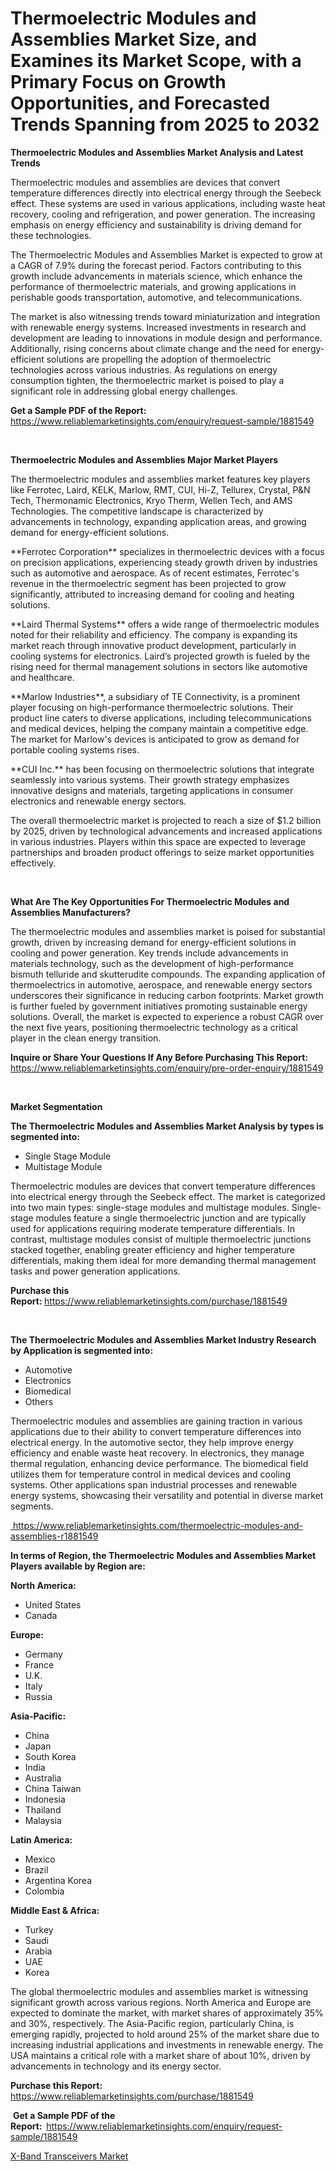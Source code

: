 <p><h1>Thermoelectric Modules and Assemblies Market Size, and Examines its Market Scope, with a Primary Focus on Growth Opportunities, and Forecasted Trends Spanning from 2025 to 2032</h1></p><p><strong>Thermoelectric Modules and Assemblies Market Analysis and Latest Trends</strong></p>
<p><p>Thermoelectric modules and assemblies are devices that convert temperature differences directly into electrical energy through the Seebeck effect. These systems are used in various applications, including waste heat recovery, cooling and refrigeration, and power generation. The increasing emphasis on energy efficiency and sustainability is driving demand for these technologies.</p><p>The Thermoelectric Modules and Assemblies Market is expected to grow at a CAGR of 7.9% during the forecast period. Factors contributing to this growth include advancements in materials science, which enhance the performance of thermoelectric materials, and growing applications in perishable goods transportation, automotive, and telecommunications. </p><p>The market is also witnessing trends toward miniaturization and integration with renewable energy systems. Increased investments in research and development are leading to innovations in module design and performance. Additionally, rising concerns about climate change and the need for energy-efficient solutions are propelling the adoption of thermoelectric technologies across various industries. As regulations on energy consumption tighten, the thermoelectric market is poised to play a significant role in addressing global energy challenges.</p></p>
<p><strong>Get a Sample PDF of the Report:&nbsp;</strong> <a href="https://www.reliablemarketinsights.com/enquiry/request-sample/1881549?utm_campaign=2285&utm_medium=2&utm_source=Github&utm_content=ia&utm_term=13022025&utm_id=thermoelectric-modules-and-assemblies">https://www.reliablemarketinsights.com/enquiry/request-sample/1881549</a></p>
<p>&nbsp;</p>
<p><strong>Thermoelectric Modules and Assemblies Major Market Players</strong></p>
<p><p>The thermoelectric modules and assemblies market features key players like Ferrotec, Laird, KELK, Marlow, RMT, CUI, Hi-Z, Tellurex, Crystal, P&N Tech, Thermonamic Electronics, Kryo Therm, Wellen Tech, and AMS Technologies. The competitive landscape is characterized by advancements in technology, expanding application areas, and growing demand for energy-efficient solutions.</p><p>**Ferrotec Corporation** specializes in thermoelectric devices with a focus on precision applications, experiencing steady growth driven by industries such as automotive and aerospace. As of recent estimates, Ferrotec's revenue in the thermoelectric segment has been projected to grow significantly, attributed to increasing demand for cooling and heating solutions.</p><p>**Laird Thermal Systems** offers a wide range of thermoelectric modules noted for their reliability and efficiency. The company is expanding its market reach through innovative product development, particularly in cooling systems for electronics. Laird’s projected growth is fueled by the rising need for thermal management solutions in sectors like automotive and healthcare.</p><p>**Marlow Industries**, a subsidiary of TE Connectivity, is a prominent player focusing on high-performance thermoelectric solutions. Their product line caters to diverse applications, including telecommunications and medical devices, helping the company maintain a competitive edge. The market for Marlow's devices is anticipated to grow as demand for portable cooling systems rises.</p><p>**CUI Inc.** has been focusing on thermoelectric solutions that integrate seamlessly into various systems. Their growth strategy emphasizes innovative designs and materials, targeting applications in consumer electronics and renewable energy sectors.</p><p>The overall thermoelectric market is projected to reach a size of $1.2 billion by 2025, driven by technological advancements and increased applications in various industries. Players within this space are expected to leverage partnerships and broaden product offerings to seize market opportunities effectively.</p></p>
<p>&nbsp;</p>
<p><strong>What Are The Key Opportunities For Thermoelectric Modules and Assemblies Manufacturers?</strong></p>
<p><p>The thermoelectric modules and assemblies market is poised for substantial growth, driven by increasing demand for energy-efficient solutions in cooling and power generation. Key trends include advancements in materials technology, such as the development of high-performance bismuth telluride and skutterudite compounds. The expanding application of thermoelectrics in automotive, aerospace, and renewable energy sectors underscores their significance in reducing carbon footprints. Market growth is further fueled by government initiatives promoting sustainable energy solutions. Overall, the market is expected to experience a robust CAGR over the next five years, positioning thermoelectric technology as a critical player in the clean energy transition.</p></p>
<p><strong>Inquire or Share Your Questions If Any Before Purchasing This Report:</strong> <a href="https://www.reliablemarketinsights.com/enquiry/pre-order-enquiry/1881549?utm_campaign=2285&utm_medium=2&utm_source=Github&utm_content=ia&utm_term=13022025&utm_id=thermoelectric-modules-and-assemblies">https://www.reliablemarketinsights.com/enquiry/pre-order-enquiry/1881549</a></p>
<p>&nbsp;</p>
<p><strong>Market Segmentation</strong></p>
<p><strong>The Thermoelectric Modules and Assemblies Market Analysis by types is segmented into:</strong></p>
<p><ul><li>Single Stage Module</li><li>Multistage Module</li></ul></p>
<p><p>Thermoelectric modules are devices that convert temperature differences into electrical energy through the Seebeck effect. The market is categorized into two main types: single-stage modules and multistage modules. Single-stage modules feature a single thermoelectric junction and are typically used for applications requiring moderate temperature differentials. In contrast, multistage modules consist of multiple thermoelectric junctions stacked together, enabling greater efficiency and higher temperature differentials, making them ideal for more demanding thermal management tasks and power generation applications.</p></p>
<p><strong>Purchase this Report:&nbsp;</strong><a href="https://www.reliablemarketinsights.com/purchase/1881549?utm_campaign=2285&utm_medium=2&utm_source=Github&utm_content=ia&utm_term=13022025&utm_id=thermoelectric-modules-and-assemblies">https://www.reliablemarketinsights.com/purchase/1881549</a></p>
<p>&nbsp;</p>
<p><strong>The Thermoelectric Modules and Assemblies Market Industry Research by Application is segmented into:</strong></p>
<p><ul><li>Automotive</li><li>Electronics</li><li>Biomedical</li><li>Others</li></ul></p>
<p><p>Thermoelectric modules and assemblies are gaining traction in various applications due to their ability to convert temperature differences into electrical energy. In the automotive sector, they help improve energy efficiency and enable waste heat recovery. In electronics, they manage thermal regulation, enhancing device performance. The biomedical field utilizes them for temperature control in medical devices and cooling systems. Other applications span industrial processes and renewable energy systems, showcasing their versatility and potential in diverse market segments.</p></p>
<p><a href="https://www.reliablemarketinsights.com/thermoelectric-modules-and-assemblies-r1881549?utm_campaign=2285&utm_medium=2&utm_source=Github&utm_content=ia&utm_term=13022025&utm_id=thermoelectric-modules-and-assemblies">&nbsp;https://www.reliablemarketinsights.com/thermoelectric-modules-and-assemblies-r1881549</a></p>
<p><strong>In terms of Region, the Thermoelectric Modules and Assemblies Market Players available by Region are:</strong></p>
<p>
    <p> <strong> North America: </strong>
        <ul>
            <li>United States</li>
            <li>Canada</li>
        </ul>
        </p> 
    <p> <strong> Europe: </strong>
        <ul>
            <li>Germany</li>
            <li>France</li>
            <li>U.K.</li>
            <li>Italy</li>
            <li>Russia</li>
        </ul>
        </p> 
    <p> <strong> Asia-Pacific: </strong>
        <ul>
            <li>China</li>
            <li>Japan</li>
            <li>South Korea</li>
            <li>India</li>
            <li>Australia</li>
            <li>China Taiwan</li>
            <li>Indonesia</li>
            <li>Thailand</li>
            <li>Malaysia</li>
        </ul>
        </p> 
    <p> <strong> Latin America: </strong>
        <ul>
            <li>Mexico</li>
            <li>Brazil</li>
            <li>Argentina Korea</li>
            <li>Colombia</li>
        </ul>
        </p> 
    <p> <strong> Middle East & Africa: </strong>
        <ul>
            <li>Turkey</li>
            <li>Saudi</li>
            <li>Arabia</li>
            <li>UAE</li>
            <li>Korea</li>
        </ul>
    </p>
    </p>
<p><p>The global thermoelectric modules and assemblies market is witnessing significant growth across various regions. North America and Europe are expected to dominate the market, with market shares of approximately 35% and 30%, respectively. The Asia-Pacific region, particularly China, is emerging rapidly, projected to hold around 25% of the market share due to increasing industrial applications and investments in renewable energy. The USA maintains a critical role with a market share of about 10%, driven by advancements in technology and its energy sector.</p></p>
<p><strong>Purchase this Report: </strong><a href="https://www.reliablemarketinsights.com/purchase/1881549?utm_campaign=2285&utm_medium=2&utm_source=Github&utm_content=ia&utm_term=13022025&utm_id=thermoelectric-modules-and-assemblies">https://www.reliablemarketinsights.com/purchase/1881549</a></p>
<p>&nbsp;<strong>Get a Sample PDF of the Report:&nbsp;&nbsp;</strong><a href="https://www.reliablemarketinsights.com/enquiry/request-sample/1881549?utm_campaign=2285&utm_medium=2&utm_source=Github&utm_content=ia&utm_term=13022025&utm_id=thermoelectric-modules-and-assemblies">https://www.reliablemarketinsights.com/enquiry/request-sample/1881549</a></p>
<p><strong></strong></p>
<p><p><a href="https://github.com/leopardmicheal7019/Market-Research-Report-List-1/blob/main/x-band-transceivers-market.md?utm_campaign=2285&utm_medium=2&utm_source=Github&utm_content=ia&utm_term=13022025&utm_id=thermoelectric-modules-and-assemblies">X-Band Transceivers Market</a></p></p>